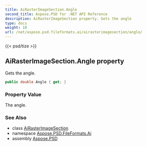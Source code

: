 ```yaml
---
title: AiRasterImageSection.Angle
second_title: Aspose.PSD for .NET API Reference
description: AiRasterImageSection property. Gets the angle
type: docs
weight: 10
url: /net/aspose.psd.fileformats.ai/airasterimagesection/angle/
---
```

{{< psd/tize >}}
## AiRasterImageSection.Angle property

Gets the angle.

```csharp
public double Angle { get; }
```

### Property Value

The angle.

### See Also

* class [AiRasterImageSection](../)
* namespace [Aspose.PSD.FileFormats.Ai](../../airasterimagesection/)
* assembly [Aspose.PSD](../../../)


